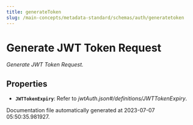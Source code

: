 ```yaml
---
title: generateToken
slug: /main-concepts/metadata-standard/schemas/auth/generatetoken
---
```


# Generate JWT Token Request

*Generate JWT Token Request.*

## Properties

- **`JWTTokenExpiry`**: Refer to *jwtAuth.json#/definitions/JWTTokenExpiry*.


Documentation file automatically generated at 2023-07-07 05:50:35.981927.
